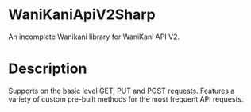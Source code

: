 # WaniKaniApiV2Sharp

An incomplete Wanikani library for WaniKani API V2.

# Description

Supports on the basic level GET, PUT and POST requests. Features a variety of custom pre-built methods for the most frequent API requests. 
